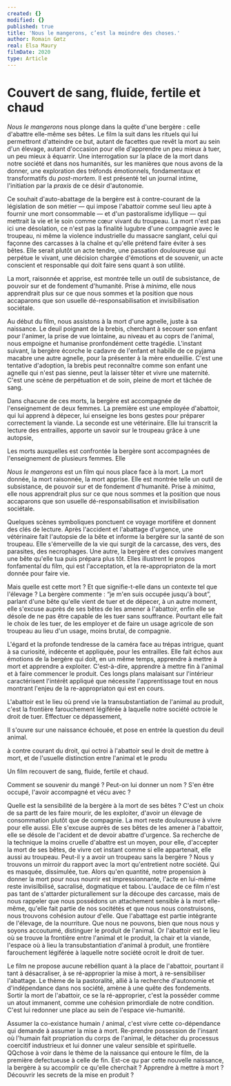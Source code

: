 ```yaml
---
created: {}
modified: {}
published: true
title: 'Nous le mangerons, c’est la moindre des choses.'
author: Romain Gœtz
real: Elsa Maury
filmDate: 2020
type: Article
---
```


# Couvert de sang, fluide, fertile et chaud

*Nous le mangerons* nous plonge dans la quête d'une bergère : celle d'abattre elle-même ses bêtes. Le film la suit dans les rituels qui lui permettront d'atteindre ce but, autant de facettes que revêt la mort au sein d'un élevage, autant d'occasion pour elle d'apprendre un peu mieux à tuer, un peu mieux à équarrir. Une interrogation sur la place de la mort dans notre société et dans nos humanités, sur les manières que nous avons de la donner, une exploration des tréfonds émotionnels, fondamentaux et transformatifs du *post-mortem*. Il est présenté tel un journal intime, l'initiation par la *praxis* de ce désir d'autonomie.

Ce souhait d'auto-abattage de la bergère est à contre-courant de la législation de son métier — qui impose l'abattoir comme seul lieu apte à fournir une mort consommable — et d'un pastoralisme idyllique — qui mettrait la vie et le soin comme cœur vivant du troupeau. La mort n'est pas ici une désolation, ce n'est pas la finalité lugubre d'une compagnie avec le troupeau, ni même la violence industrielle du massacre sanglant, celui qui façonne des carcasses à la chaîne et qu'elle prétend faire éviter à ses bêtes. Elle serait plutôt un acte tendre, une passation douloureuse qui perpétue le vivant, une décision chargée d'émotions et de souvenir, un acte conscient et responsable qui doit faire sens quant à son utilité.

La mort, raisonnée et apprise, est montrée telle un outil de subsistance, de pouvoir sur et de fondement d'humanité. Prise à *minima*, elle nous apprendrait plus sur ce que nous sommes et la position que nous accaparons que son usuelle dé-responsabilisation et invisibilisation sociétale.


Au début du film, nous assistons à la mort d'une agnelle, juste à sa naissance. Le deuil poignant de la brebis, cherchant à secouer son enfant pour l'animer, la prise de vue lointaine, au niveau et au coprs de l'animal, nous empoigne et humanise pronfondément cette tragédie. L'instant suivant, la bergère écorche le cadavre de l'enfant et habille de ce pyjama macabre une autre agnelle, pour la présenter à la mère endueillie. C'est une tentative d'adoption, la brebis peut reconnaître comme son enfant une agnelle qui n'est pas sienne, peut la laisser têter et vivre une maternité. C'est une scène de perpétuation et de soin, pleine de mort et tâchée de sang.


Dans chacune de ces morts, la bergère est accompagnée de l'enseignement de deux femmes. La première est une employée d'abattoir, qui lui apprend à dépecer, lui enseigne les bons gestes pour préparer correctement la viande. La seconde est une vétérinaire. Elle lui transcrit la lecture des entrailles, apporte un savoir sur le troupeau grâce à une autopsie, 


Les morts auxquelles est confrontée la bergère sont accompagnées de l'enseignement de plusieurs femmes. Elle 



*Nous le mangerons* est un film qui nous place face à la mort. La mort donnée, la mort raisonnée, la mort apprise. Elle est montrée telle un outil de subsistance, de pouvoir sur et de fondement d'humanité. Prise à *minima*, elle nous apprendrait plus sur ce que nous sommes et la position que nous accaparons que son usuelle dé-responsabilisation et invisibilisation sociétale. 

Quelques scènes symboliques ponctuent ce voyage mortifère et donnent des clés de lecture. Après l'accident et l'abattage d'urgence, une vétérinaire fait l'autopsie de la bête et informe la bergère sur la santé de son troupeau. Elle s'émerveille de la vie qui surgit de la carcasse, des vers, des parasites, des necrophages. Une autre, la bergère et des convives mangent une bête qu'elle tua puis prépara plus tôt. Elles illustrent le propos fonfamental du film, qui est l'acceptation, et la re-appropriaton de la mort donnée pour faire vie.

Mais quelle est cette mort ? Et que signifie-t-elle dans un contexte tel que l'élevage ? La bergère commente : “je m'en suis occupée jusqu'à bout”, parlant d'une bête qu'elle vient de tuer et de dépecer, à un autre moment, elle s'excuse auprès de ses bêtes de les amener à l'abattoir, enfin elle se désole de ne pas être capable de les tuer sans souffrance. Pourtant elle fait le choix de les tuer, de les employer et de faire un usage agricole de son troupeau au lieu d'un usage, moins brutal, de compagnie.

L'égard et la profonde tendresse de la caméra face au trépas intrigue, quant à sa curiosité, indécente et appliquée, pour les entrailles. Elle fait échos aux émotions de la bergère qui doit, en un même temps, apprendre à mettre à mort et apprendre a exploiter. C'est-à-dire, apprendre à mettre fin à l'animal et à faire commencer le produit. Ces longs plans malaisant sur l'intérieur caractérisent l'intérêt appliqué que nécessite l'apprentissage tout en nous montrant l'enjeu de la re-appropriaton qui est en cours.

L'abattoir est le lieu où prend vie la transubstantiation de l'animal au produit, c'est la frontière farouchement légiférée à laquelle notre société octroie le droit de tuer. Effectuer ce dépassement,  


Il s'ouvre sur une naissance échouée, et pose en entrée la question du deuil animal.

à contre courant du droit, qui octroi à l'abattoir seul le droit de mettre à mort, et de l'usuelle distinction entre l'animal et le produ

Un film recouvert de sang, fluide, fertile et chaud.

Comment se souvenir du mangé ? Peut-on lui donner un nom ? S'en être occupé, l'avoir accompagné et vécu avec ?

Quelle est la sensibilité de la bergère à la mort de ses bêtes ? C'est un choix de sa partt de les faire mourir, de les exploiter, d'avoir un élevage de consommation plutôt que de compagnie. La mort reste douloureuse à vivre pour elle aussi. Elle s'excuse auprès de ses bêtes de les amener à l'abattoir, elle se désole de l'acident et de devoir abattre d'urgence. Sa recherche de la technique la moins cruelle d'abattre est un moyen, pour elle, d'accepter la mort de ses bêtes, de vivre cet instant comme si elle appartenait, elle aussi au troupeau. Peut-il y a avoir un troupeau sans la bergère ?
Nous y trouvons un mirroir du rapport avec la mort qu'entretient notre société. Qui es masquée, dissimulée, tue. Alors qu'en quantité, notre propension à donner la mort pour nous nourrir est impressionnante, l'acte en lui-même reste invisilbilisé, sacralisé, dogmatique et tabou. L'audace de ce film n'est pas tant de s'attarder picturallement sur la découpe des carcasse, mais de nous rappeler que nous possédons un attachement sensible à la mort elle-même, qu'elle fait partie de nos socitétés et que nous nous construisons, nous trouvons cohésion autour d'elle. Que l'abattage est partie intégrante de l'élevage, de la nourriture. Que nous ne pouvons, bien que nous nous y soyons accoutumé, distinguer le produit de l'animal. Or l'abattoir est le lieu où se trouve la frontière entre l'animal et le produit, la chair et la viande, l'espace où à lieu la transubstantiation d'animal à produit, une frontière farouchement légiférée à laquelle notre société ocroit le droit de tuer.

Le film ne propose aucune rebéllion quant à la place de l'abattoir, pourtant il tant à désacraliser, à se ré-approprier la mise à mort, à re-sensibiliser l'abattage.
Le thème de la pastoralité, allié à la recherche d'autonomie et d'indépendance dans nos société, amène à une quête des fondements. Sortir la mort de l'abattoir, ce se la ré-approprier, c'est la posséder comme un atout immanent, comme une cohésion primordiale de notre condition. C'est lui redonner une place au sein de l'espace vie-humanité.

Assumer la co-existance humain / animal, c'est vivre cette co-dépendance qui demande à assumer la mise à mort. Re-prendre possession de l'insant où l'humain fait propriation du corps de l'animal, le détacher du processus coercitif industrieux et lui donner une valeur sensible et spirituelle.
QQchose à voir dans le thème de la naissance qui entoure le film, de la première defectueuse à celle de fin. Est-ce qu par cette nouvelle naissance, la bergère à su accomplir ce qu'elle cherchait ? Apprendre à mettre à mort ? Découvrir les secrets de la mise en produit ?
